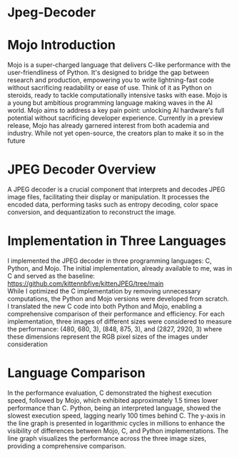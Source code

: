 # Jpeg-Decoder

# Mojo Introduction
Mojo is a super-charged language that delivers C-like performance with the user-friendliness of Python. It's designed to bridge the gap between research and production, empowering you to write lightning-fast code without sacrificing readability or ease of use. Think of it as Python on steroids, ready to tackle computationally intensive tasks with ease. Mojo is a young but ambitious programming language making waves in the AI world. Mojo aims to address a key pain point: unlocking AI hardware's full potential without sacrificing developer experience. Currently in a preview release, Mojo has already garnered interest from both academia and industry. While not yet open-source, the creators plan to make it so in the future
# JPEG Decoder Overview
A JPEG decoder is a crucial component that interprets and decodes JPEG image files, facilitating their display or manipulation. It processes the encoded data, performing tasks such as entropy decoding, color space conversion, and dequantization to reconstruct the image.
# Implementation in Three Languages
I implemented the JPEG decoder in three programming languages: C, Python, and Mojo. The initial implementation, already available to me, was in C and served as the baseline:<br>
https://github.com/kittennbfive/kittenJPEG/tree/main <br> 
While I optimized the C implementation by removing unnecessary computations, the Python and Mojo versions were developed from scratch. I translated the new C code into both Python and Mojo, enabling a comprehensive comparison of their performance and efficiency. For each implementation, three images of different sizes were considered to measure the performance: (480, 680, 3), (848, 875, 3), and (2827, 2920, 3) where these dimensions represent the RGB pixel sizes of the images under consideration
# Language Comparison
In the performance evaluation, C demonstrated the highest execution speed, followed by Mojo, which exhibited approximately 1.5 times lower performance than C. Python, being an interpreted language, showed the slowest execution speed, lagging nearly 100 times behind C. The y-axis in the line graph is presented in logarithmic cycles in millions to enhance the visibility of differences between Mojo, C, and Python implementations. The line graph visualizes the performance across the three image sizes, providing a comprehensive comparison.

